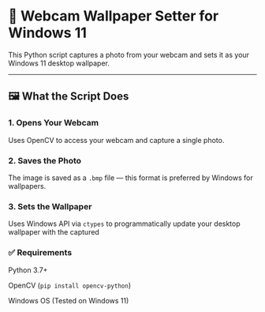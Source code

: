 # 📸 Webcam Wallpaper Setter for Windows 11

This Python script captures a photo from your webcam and sets it as your Windows 11 desktop wallpaper.

---

## 🖼️ What the Script Does

### 1. Opens Your Webcam
Uses OpenCV to access your webcam and capture a single photo.

### 2. Saves the Photo
The image is saved as a `.bmp` file — this format is preferred by Windows for wallpapers.

### 3. Sets the Wallpaper
Uses Windows API via `ctypes` to programmatically update your desktop wallpaper with the captured

### ✅ Requirements
Python 3.7+

OpenCV (`pip install opencv-python`)

Windows OS (Tested on Windows 11)


